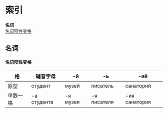 # 索引

**名词**  
[名词阳性变格](#名词阳性变格)  


## 名词
#### 名词阳性变格
|格|辅音字母|-й|-ь|-ий|
|----|------------|------------|------------|------------|
|原型|студент|музей|писатель|санаторий|
|单数一格|-а    студента|-я    музея|-я    писателя|-ия   санатория|